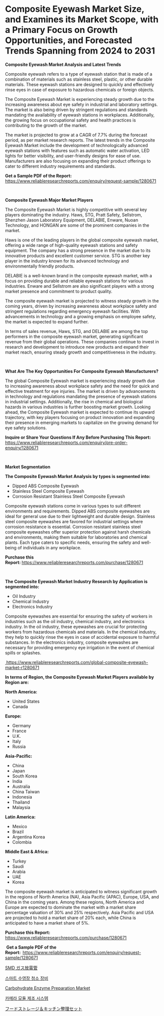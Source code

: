 <p><h1>Composite Eyewash Market Size, and Examines its Market Scope, with a Primary Focus on Growth Opportunities, and Forecasted Trends Spanning from 2024 to 2031</h1></p><p><strong>Composite Eyewash Market Analysis and Latest Trends</strong></p>
<p><p>Composite eyewash refers to a type of eyewash station that is made of a combination of materials such as stainless steel, plastic, or other durable materials. These eyewash stations are designed to quickly and effectively rinse eyes in case of exposure to hazardous chemicals or foreign objects.</p><p>The Composite Eyewash Market is experiencing steady growth due to the increasing awareness about eye safety in industrial and laboratory settings. The market is also being driven by stringent regulations and standards mandating the availability of eyewash stations in workplaces. Additionally, the growing focus on occupational safety and health practices is contributing to the growth of the market.</p><p>The market is projected to grow at a CAGR of 7.7% during the forecast period, as per market research reports. The latest trends in the Composite Eyewash Market include the development of technologically advanced eyewash stations with features such as automatic water activation, LED lights for better visibility, and user-friendly designs for ease of use. Manufacturers are also focusing on expanding their product offerings to cater to different industry requirements and standards.</p></p>
<p><strong>Get a Sample PDF of the Report:&nbsp;</strong> <a href="https://www.reliableresearchreports.com/enquiry/request-sample/1280671">https://www.reliableresearchreports.com/enquiry/request-sample/1280671</a></p>
<p>&nbsp;</p>
<p><strong>Composite Eyewash Major Market Players</strong></p>
<p><p>The Composite Eyewash Market is highly competitive with several key players dominating the industry. Haws, STG, Pratt Safety, Sellstrom, Shenzhen Jason Laboratory Equipment, DELABIE, Enware, Nuoan Technology, and HONGAN are some of the prominent companies in the market.</p><p>Haws is one of the leading players in the global composite eyewash market, offering a wide range of high-quality eyewash stations and safety equipment. The company has a strong presence in the market due to its innovative products and excellent customer service. STG is another key player in the industry known for its advanced technology and environmentally friendly products.</p><p>DELABIE is a well-known brand in the composite eyewash market, with a focus on providing durable and reliable eyewash stations for various industries. Enware and Sellstrom are also significant players with a strong market presence and commitment to product quality.</p><p>The composite eyewash market is projected to witness steady growth in the coming years, driven by increasing awareness about workplace safety and stringent regulations regarding emergency eyewash facilities. With advancements in technology and a growing emphasis on employee safety, the market is expected to expand further.</p><p>In terms of sales revenue, Haws, STG, and DELABIE are among the top performers in the composite eyewash market, generating significant revenue from their global operations. These companies continue to invest in research and development to introduce new products and expand their market reach, ensuring steady growth and competitiveness in the industry.</p></p>
<p>&nbsp;</p>
<p><strong>What Are The Key Opportunities For Composite Eyewash Manufacturers?</strong></p>
<p><p>The global Composite Eyewash market is experiencing steady growth due to increasing awareness about workplace safety and the need for quick and effective treatment for eye injuries. The market is driven by advancements in technology and regulations mandating the presence of eyewash stations in industrial settings. Additionally, the rise in chemical and biological hazards in various industries is further boosting market growth. Looking ahead, the Composite Eyewash market is expected to continue its upward trajectory, with key players focusing on product innovation and expanding their presence in emerging markets to capitalize on the growing demand for eye safety solutions.</p></p>
<p><strong>Inquire or Share Your Questions If Any Before Purchasing This Report:</strong> <a href="https://www.reliableresearchreports.com/enquiry/pre-order-enquiry/1280671">https://www.reliableresearchreports.com/enquiry/pre-order-enquiry/1280671</a></p>
<p>&nbsp;</p>
<p><strong>Market Segmentation</strong></p>
<p><strong>The Composite Eyewash Market Analysis by types is segmented into:</strong></p>
<p><ul><li>Dipped ABS Composite Eyewash</li><li>Stainless Steel Composite Eyewash</li><li>Corrosion Resistant Stainless Steel Composite Eyewash</li></ul></p>
<p><p>Composite eyewash stations come in various types to suit different environments and requirements. Dipped ABS composite eyewashes are ideal for general use due to their lightweight and durable design. Stainless steel composite eyewashes are favored for industrial settings where corrosion resistance is essential. Corrosion resistant stainless steel composite eyewashes offer superior protection against harsh chemicals and environments, making them suitable for laboratories and chemical plants. Each type caters to specific needs, ensuring the safety and well-being of individuals in any workplace.</p></p>
<p><strong>Purchase this Report:&nbsp;</strong><a href="https://www.reliableresearchreports.com/purchase/1280671">https://www.reliableresearchreports.com/purchase/1280671</a></p>
<p>&nbsp;</p>
<p><strong>The Composite Eyewash Market Industry Research by Application is segmented into:</strong></p>
<p><ul><li>Oil Industry</li><li>Chemical Industry</li><li>Electronics Industry</li></ul></p>
<p><p>Composite eyewashes are essential for ensuring the safety of workers in industries such as the oil industry, chemical industry, and electronics industry. In the oil industry, these eyewashes are crucial for protecting workers from hazardous chemicals and materials. In the chemical industry, they help to quickly rinse the eyes in case of accidental exposure to harmful substances. In the electronics industry, composite eyewashes are necessary for providing emergency eye irrigation in the event of chemical spills or splashes.</p></p>
<p><a href="https://www.reliableresearchreports.com/global-composite-eyewash-market-r1280671">&nbsp;https://www.reliableresearchreports.com/global-composite-eyewash-market-r1280671</a></p>
<p><strong>In terms of Region, the Composite Eyewash Market Players available by Region are:</strong></p>
<p>
    <p> <strong> North America: </strong>
        <ul>
            <li>United States</li>
            <li>Canada</li>
        </ul>
        </p> 
    <p> <strong> Europe: </strong>
        <ul>
            <li>Germany</li>
            <li>France</li>
            <li>U.K.</li>
            <li>Italy</li>
            <li>Russia</li>
        </ul>
        </p> 
    <p> <strong> Asia-Pacific: </strong>
        <ul>
            <li>China</li>
            <li>Japan</li>
            <li>South Korea</li>
            <li>India</li>
            <li>Australia</li>
            <li>China Taiwan</li>
            <li>Indonesia</li>
            <li>Thailand</li>
            <li>Malaysia</li>
        </ul>
        </p> 
    <p> <strong> Latin America: </strong>
        <ul>
            <li>Mexico</li>
            <li>Brazil</li>
            <li>Argentina Korea</li>
            <li>Colombia</li>
        </ul>
        </p> 
    <p> <strong> Middle East & Africa: </strong>
        <ul>
            <li>Turkey</li>
            <li>Saudi</li>
            <li>Arabia</li>
            <li>UAE</li>
            <li>Korea</li>
        </ul>
    </p>
    </p>
<p><p>The composite eyewash market is anticipated to witness significant growth in the regions of North America (NA), Asia Pacific (APAC), Europe, USA, and China in the coming years. Among these regions, North America and Europe are expected to dominate the market with a market share percentage valuation of 30% and 25% respectively. Asia Pacific and USA are projected to hold a market share of 20% each, while China is anticipated to have a market share of 5%.</p></p>
<p><strong>Purchase this Report: </strong><a href="https://www.reliableresearchreports.com/purchase/1280671">https://www.reliableresearchreports.com/purchase/1280671</a></p>
<p>&nbsp;<strong>Get a Sample PDF of the Report:&nbsp;&nbsp;</strong><a href="https://www.reliableresearchreports.com/enquiry/request-sample/1280671">https://www.reliableresearchreports.com/enquiry/request-sample/1280671</a></p>
<p><strong></strong></p>
<p><p><a href="https://github.com/EstaSprer20231/Market-Research-Report-List-1/blob/main/800043498603.md">SMD ガス放電管</a></p><p><a href="https://github.com/apple8975768/Market-Research-Report-List-1/blob/main/660229190051.md">스마트 수영장 청소 장비</a></p><p><a href="https://github.com/ruddyyedelwadw/Market-Research-Report-List-2/blob/main/carbohydrate-enzyme-preparation-market.md">Carbohydrate Enzyme Preparation Market</a></p><p><a href="https://github.com/solomonbode85/Market-Research-Report-List-1/blob/main/921905390050.md">카메라 모듈 제조 시스템</a></p><p><a href="https://github.com/klon646/Market-Research-Report-List-1/blob/main/675238698604.md">フードストレージ＆キッチン整理セット</a></p></p>